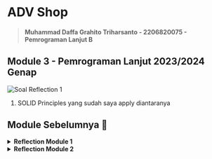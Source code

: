 # ADV Shop

> #### Muhammad Daffa Grahito Triharsanto - 2206820075 - Pemrograman Lanjut B

## Module 3 - Pemrograman Lanjut 2023/2024 Genap
![Soal Reflection 1](https://cdn.discordapp.com/attachments/711462986874617956/1210430006975668334/image.png?ex=65ea87ca&is=65d812ca&hm=c480660afb98a615d82389e4cc6e48a7153f1e763dfdbc6aa8241d6ff24702a4&)

1. SOLID Principles yang sudah saya apply diantaranya

## Module Sebelumnya 📑

<details>
<summary> <b> Reflection Module 1 </b> </summary>

## Module 1 - Pemrograman Lanjut 2023/2024 Genap

### Reflection 1 ✏️

![Soal Reflection 1](https://cdn.discordapp.com/attachments/711462986874617956/1204267427412836362/image.png?ex=65d41c70&is=65c1a770&hm=0d73a9cbc30506d48f0c035feb474344c77bb9a4e056c77b4ac93fe96642b358&)

Setelah me-*review* kembali source code yang telah saya buat untuk setiap kedua fitur baru yaitu ***edit*** dan **delete** product, saya rasa saya sudah cukup baik mengimplementasikan **clean code principle** dan **secure coding**. Namun saya pikir terdapat beberapa improvisasi yang bisa dilakukan, yaitu validasi input. Karena di modul tidak di ingatkan untuk melakukan validasi input, maka dari itu saya membuat validasi input dengan menggunakan html validation dan Exception di Java. Semisal sebelumnya (tanpa input handling sama sekali seperti di modul) saya memasukkan input nama produk yang empty dan quantity < 0, secara logika hal tersebut seharusnya tidak sesuai sebagaimana harusnya untuk input. Maka dari itu saya menambahkan input validation pada template `html`: `CreateProduct.html` dan `EditProduct.html`, dan juga `throws Exception` pada setter jika mengeset dengan input yang tidak valid agak dan agar tidak terlalu *vulnarable*.

### Reflection 2 ✏️

![Soal Reflection 2](https://cdn.discordapp.com/attachments/711462986874617956/1204291942301564988/image.png?ex=65d43345&is=65c1be45&hm=41140d5fff6ebd371e266b8cf1679a696320123b37a36bb89ee8c84eeadad634&)

1. Saya rasa tidak ada jumlah yang tepat untuk seberapa banyak *unit test* pada sebuah class. Tapi harusnya minimal ada satu untuk setiap *method* di suatu class, namun jumlahnya bervariasi tergantung class yang kita desain. Beberapa *unit test* mungkin diperlukan untuk sebuah method agar mencakup beberapa *case scenario* dan *edge cases*. Untuk memastikan apakah unit test kita cukup untuk *verify* program kita, salah satu cara untuk memastikannya adalah dengan ***code coverage***.
     
    <h4> Code Coverage </h4>

    *Code coverage* adalah alat ukur yang digunakan untuk mengukur sejauh mana kode program telah dieksekusi oleh rangkaian test. Tujuan dari *code coverage* adalah untuk mengetahui seberapa baik kode kita telah diuji dan seberapa banyak bagian dari kode yang belum diuji. Untuk memastikan apakah unit test kita cukup untuk *verify* program kita, kita dapat menargetkan *code coverage* setinggi-tingginya hingga 100%. Mencapai 100% code coverage berarti setiap baris kode kita dieksekusi selama testing. Namun, *code coverage* yang tinggi hingga 100% bukan berarti kode kita *bug-free*. Contohnya yaitu test kita mungkin tidak meng-*cover* semua kemungkinan kombinasi input, atau mungkin ada *logical errors* pada kode kita yang tidak dicakup oleh test. 

    ```Java
    public class Calculator {
        public int divide(int a, int b) {
            return a / b;
        }
    }

    public class CalculatorTest {
        @Test
        public void testDivide() {
            Calculator calculator = new Calculator();
            assertEquals(2, calculator.divide(4, 2));
        }
    }
    ```
    Dalam contoh ini, class `CalculatorTest` memiliki 100% *code coverage* karena menguji satu-satunya method dalam class `Calculator`. Namun, method `divide` memiliki bug: ia tidak menangani kasus di mana b adalah 0, yang akan menyebabkan `ArithmeticException` dilemparkan. Bug ini tidak akan terdeteksi oleh pengujian yang ada, menunjukkan bahwa 100% *code coverage* tidak menjamin bahwa kode tersebut bebas dari bug.

2. Semisal dibuat functional test suite baru sebagai sebuah Java class baru, akan ada beberapa hal yang membuat test suite kita tidak mencakup *clean code*. Salah satunya mungkin yaitu duplikasi class dan file. Jika setup prosedur dan variabel instance yang sama disalin secara langsung dari kelas tes fungsional sebelumnya, itu akan menciptakan duplikasi kode yang tidak efisien. Ini dapat membuat kode sulit dipelihara dan meningkatkan risiko kesalahan jika perubahan perlu dilakukan di masa depan. Alternatif yang lebih mungkin daripada menyalin setup prosedur dari kelas tes fungsional sebelumnya adalah mempertimbangkan untuk menyatukan setup ke dalam suatu method helper yang dapat dipanggil dari semua tes fungsional yang memerlukannya dan juga kita bisa mengkapsulasi setup prosedur dan variabel instance dalam method atau helper class terpisah untuk menghindari duplikasi kode.

</details>

<details>
<summary> <b> Reflection Module 2 </b> </summary>

## Module 2 - Pemrograman Lanjut 2023/2024 Genap

### Reflection ✏️
![Reflection Module 2](https://cdn.discordapp.com/attachments/1201794782402187324/1206840567573651466/image.png?ex=65dd78dd&is=65cb03dd&hm=1a3604919e4f78b6a9805c09ff2ed67d1229e2997a95b2d31108e138576dab2d&)
![Reflection Module 2](https://cdn.discordapp.com/attachments/1201794782402187324/1206840664642293770/image.png?ex=65dd78f4&is=65cb03f4&hm=0f72c6c1e008c2a3bfe493a0e3f4098bcb2f15b29fb8166a492c0f8ac929bfb1&)

1. Beberapa *code quality issue(s)* yang saya benarkan dalam exercise ini diantaranya adalah:
  
**Fields in interfaces and annotations are automatically `public static final`, and methods are `public abstract`.**
  
- Ini terjadi karena sebelumnya method-method pada interface `ProductService` memiliki modifier `public` di setiap methodnya. Padahal setiap method di interface sudah otomatis merupakan `public static final` tanpa perlu *declare* modifiernya. Untuk itu menghapus modifier public membenarkan permasalahan ini.

**Reports import statements that can be removed. They are either unused, duplicated, or the members they import are already implicitly in scope, because they're in `java.lang`, or the current package.** 
- Ini terjadi karena memang terdapat `import 'org.springframework.web.bind.annotation.*'` di `ProductController.java:8` yang mengimport module `annotation` lain yang tidak diperlukan juga, sehingga hanya perlu mengimport seperlunya saja. Untuk itu saya *manually* menambahkan satu-satu import yang saya pakai di ProductController sehingga menjadi seperti ini:
```java
...
import org.springframework.web.bind.annotation.GetMapping;
import org.springframework.web.bind.annotation.ModelAttribute;
import org.springframework.web.bind.annotation.PostMapping;
import org.springframework.web.bind.annotation.RequestMapping;
import org.springframework.web.bind.annotation.PathVariable;
...
``` 
**Add a description to this table. `"<table>"` tags should have a description, `src/main/resources/templates/ListProduct.html`**
- Perlu menambahkan caption di table html untuk menambah code reliability, untuk itu menambahkan `<caption></caption>` menyelesaikan permasalahan ini.

2. Menurut saya, saya sudah cukup mengimplementasikan CI/CD di project ini. Untuk *Continuous Integration* (CI), saya menggunakan GitHub Actions untuk menjalankan workflows yang saya define sebelumnya seperti `ci.yml`, `pmd.yml`, `sonarcloud.yml`, dan `scorecard.yml`. Workflows tersebut otomatis dijalankan apabila terdapat push/pull request ke suatu branch. Selain itu saya juga mengimplementasikan *Continuous Deployment* (CD) dengan menggunakan Koyeb sebagai *PaaS*nya. Sama seperti CI, apabila terdapat push/pull request ke suatu branch maka akan secara otomatis ter-*deploy* di Koyeb. Dengan begini saya dapat me-*maintain* code saya dengan lebih baik setiap kali saya ingin melakukan perubahan code dalam project saya agar dapat mendeteksi error lebih awal.
</details>